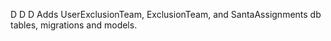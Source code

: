D
D
D
Adds UserExclusionTeam, ExclusionTeam, and SantaAssignments db tables, migrations and models.
